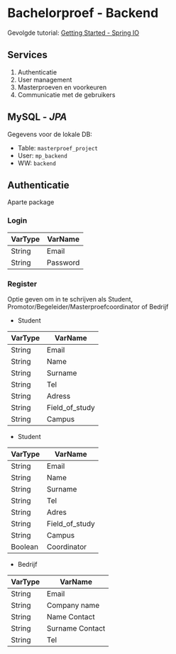 # Bachelorproef - Backend

Gevolgde tutorial: [Getting Started - Spring IO](https://spring.io/guides/gs/accessing-data-mysql/)


## Services
1. Authenticatie
2. User management
3. Masterproeven en voorkeuren
4. Communicatie met de gebruikers

## MySQL - *JPA*
Gegevens voor de lokale DB:  
* Table: `masterproef_project`  
* User: `mp_backend`  
* WW: `backend`

## Authenticatie
Aparte package

### Login
| VarType | VarName  |
|---------|----------|
| String  | Email    |
| String  | Password |

### Register
Optie geven om in te schrijven als Student, Promotor/Begeleider/Masterproefcoordinator of Bedrijf

* Student

| VarType | VarName        |
|---------|----------------|
| String  | Email          |
| String  | Name           |
| String  | Surname        |
| String  | Tel            |
| String  | Adress         |
| String  | Field_of_study |
| String  | Campus         |

* Student

| VarType | VarName        |
|---------|----------------|
| String  | Email          |
| String  | Name           |
| String  | Surname        |
| String  | Tel            |
| String  | Adres          |
| String  | Field_of_study |
| String  | Campus         |
| Boolean | Coordinator    |


* Bedrijf

| VarType | VarName         |
|---------|-----------------|
| String  | Email           |
| String  | Company name    |
| String  | Name Contact    |
| String  | Surname Contact |
| String  | Tel             | 
